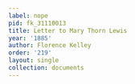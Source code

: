 ```yaml
---
label: nope
pid: fk_31110013
title: Letter to Mary Thorn Lewis
year: '1885'
author: Florence Kelley
order: '219'
layout: single
collection: documents
---
```

